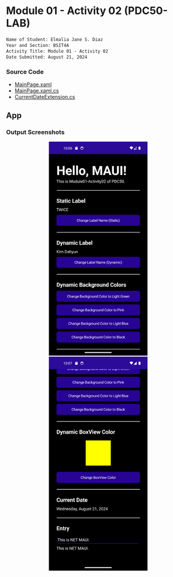 # Module 01 - Activity 02 (PDC50-LAB)

    Name of Student: Elmalia Jane S. Diaz
    Year and Section: BSIT4A
    Activity Title: Module 01 - Activity 02
    Date Submitted: August 21, 2024

### Source Code
- [MainPage.xaml](PDC50-Module01-Activity02/Module01Activity02/MainPage.xaml)
- [MainPage.xaml.cs](PDC50-Module01-Activity02/Module01Activity02/MainPage.xaml.cs)
- [CurrentDateExtension.cs](PDC50-Module01-Activity02/Module01Activity02/CurrentDateExtension.cs)

## App
### Output Screenshots
<p align="center">
    <img src="Screenshots/App-1.png" alt="Add-1" width="270" height="585">
    <img src="Screenshots/App-2.png" alt="Add-1" width="270" height="585">
</p>